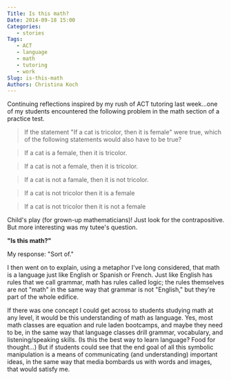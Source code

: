 ```yaml
---
Title: Is this math?  
Date: 2014-09-18 15:00
Categories: 
   - stories
Tags: 
   - ACT
   - language
   - math
   - tutoring
   - work
Slug: is-this-math
Authors: Christina Koch
---
```


Continuing reflections inspired by my rush of ACT tutoring last week...one of my students encountered the following problem in the math section of a practice test.  

> If the statement "If a cat is tricolor, then it is female" were true, which of the following statements would also have to be true?  

> If a cat is a female, then it is tricolor.  

> If a cat is not a female, then it is tricolor.

> If a cat is not a famale, then it is not tricolor.

> If a cat is not tricolor then it is a female

> If a cat is not tricolor then it is not a female

Child's play (for grown-up mathematicians)!  Just look for the contrapositive.  But more interesting was my tutee's question.  

**"Is this math?"**

My response: "Sort of."  

I then went on to explain, using a metaphor I've long considered, that math is a language just like English or Spanish or French.  Just like English has rules that we call grammar, math has rules called logic; the rules themselves are not "math" in the same way that grammar is not "English," but they're part of the whole edifice.  

If there was one concept I could get across to students studying math at any level, it would be this understanding of math as language.  Yes, most math classes are equation and rule laden bootcamps, and maybe they need to be, in the same way that language classes drill grammar, vocabulary, and listening/speaking skills.  (Is this the best way to learn language?  Food for thought...)  But if students could see that the end goal of all this symbolic manipulation is a means of communicating (and understanding) important ideas, in the same way that media bombards us with words and images, that would satisfy me.  




